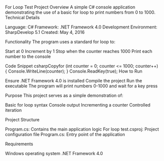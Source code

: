 For Loop Test
Project Overview
A simple C# console application demonstrating the use of a basic for loop to print numbers from 0 to 1000.
Technical Details

Language: C#
Framework: .NET Framework 4.0
Development Environment: SharpDevelop 5.1
Created: May 4, 2016

Functionality
The program uses a standard for loop to:

Start at 0
Increment by 1
Stop when the counter reaches 1000
Print each number to the console

Code Snippet
csharpCopyfor (int counter = 0; counter <= 1000; counter++)
{
    Console.WriteLine(counter);
}
Console.ReadKey(true);
How to Run

Ensure .NET Framework 4.0 is installed
Compile the project
Run the executable
The program will print numbers 0-1000 and wait for a key press

Purpose
This project serves as a simple demonstration of:

Basic for loop syntax
Console output
Incrementing a counter
Controlled iteration

Project Structure

Program.cs: Contains the main application logic
For loop test.csproj: Project configuration file
Program.cs: Entry point of the application

Requirements

Windows operating system
.NET Framework 4.0
